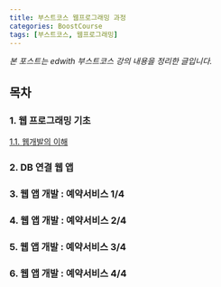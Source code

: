 ```yaml
---
title: 부스트코스 웹프로그래밍 과정
categories: BoostCourse
tags: [부스트코스, 웹프로그래밍]
---
```

*본 포스트는 edwith 부스트코스 강의 내용을 정리한 글입니다.*

## 목차

### 1. 웹 프로그래밍 기초
[1.1. 웹개발의 이해](https://eunjeong-park.github.io/boostcourse/2019/09/01/1.1.-웹개발의-이해)

### 2. DB 연결 웹 앱

### 3. 웹 앱 개발 : 예약서비스 1/4

### 4. 웹 앱 개발 : 예약서비스 2/4

### 5. 웹 앱 개발 : 예약서비스 3/4

### 6. 웹 앱 개발 : 예약서비스 4/4
